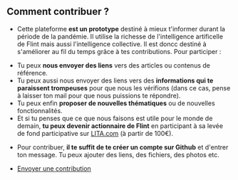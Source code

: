 ## Comment contribuer ?

* Cette plateforme **est un prototype** destiné à mieux t'informer durant la période de la pandémie. Il utilise la richesse de l'intelligence artificelle de Flint mais aussi l'intelligence collective. Il est doncc destiné à s'améliorer au fil du temps grâce à tes contributions. Pour participer : 
- Tu peux **nous envoyer des liens** vers des articles ou contenus de référence. 
- Tu peux aussi nous envoyer des liens vers des **informations qui te paraissent trompeuses** pour que nous les vérifions (dans ce cas, pense à laisser ton mail pour que nous puissions te répondre). 
- Tu peux enfin **proposer de nouvelles thématiques** ou de nouvelles fonctionnalités.
- Et si tu penses que ce que nous faisons est utile pour le monde de demain, **tu peux devenir actionnaire de Flint** en participant à sa levée de fond participative sur [LITA.com](https://bit.ly/litaflint) (à partir de 100€).

* Pour contribuer, **il te suffit de te créer un compte sur Github** et d'entrer ton message. Tu peux ajouter des liens, des fichiers, des photos etc.

* [Envoyer une contribution](https://github.com/fonzo14/flint-pages/issues/new)
